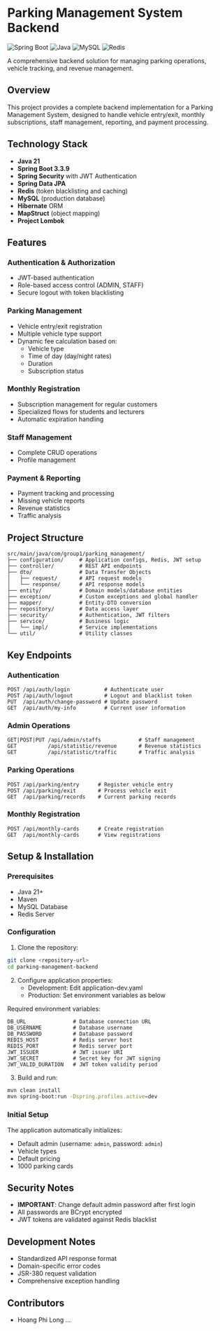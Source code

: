 # Parking Management System Backend

![Spring Boot](https://img.shields.io/badge/Spring%20Boot-3.3.9-green.svg)
![Java](https://img.shields.io/badge/Java-21-orange.svg)
![MySQL](https://img.shields.io/badge/MySQL-8.0-blue.svg)
![Redis](https://img.shields.io/badge/Redis-latest-red.svg)

A comprehensive backend solution for managing parking operations, vehicle tracking, and revenue management.

## Overview

This project provides a complete backend implementation for a Parking Management System, designed to handle vehicle entry/exit, monthly subscriptions, staff management, reporting, and payment processing.

## Technology Stack

- **Java 21**
- **Spring Boot 3.3.9**
- **Spring Security** with JWT Authentication
- **Spring Data JPA**
- **Redis** (token blacklisting and caching)
- **MySQL** (production database)
- **Hibernate** ORM
- **MapStruct** (object mapping)
- **Project Lombok**

## Features

### Authentication & Authorization
- JWT-based authentication
- Role-based access control (ADMIN, STAFF)
- Secure logout with token blacklisting

### Parking Management
- Vehicle entry/exit registration
- Multiple vehicle type support
- Dynamic fee calculation based on:
  - Vehicle type
  - Time of day (day/night rates)
  - Duration
  - Subscription status

### Monthly Registration
- Subscription management for regular customers
- Specialized flows for students and lecturers
- Automatic expiration handling

### Staff Management
- Complete CRUD operations
- Profile management

### Payment & Reporting
- Payment tracking and processing
- Missing vehicle reports
- Revenue statistics
- Traffic analysis

## Project Structure

```
src/main/java/com/group1/parking_management/
├── configuration/     # Application configs, Redis, JWT setup
├── controller/        # REST API endpoints
├── dto/               # Data Transfer Objects
│   ├── request/       # API request models
│   └── response/      # API response models
├── entity/            # Domain models/database entities
├── exception/         # Custom exceptions and global handler
├── mapper/            # Entity-DTO conversion
├── repository/        # Data access layer
├── security/          # Authentication, JWT filters
├── service/           # Business logic
│   └── impl/          # Service implementations
└── util/              # Utility classes
```

## Key Endpoints

### Authentication
```
POST /api/auth/login           # Authenticate user
POST /api/auth/logout          # Logout and blacklist token
PUT  /api/auth/change-password # Update password
GET  /api/auth/my-info         # Current user information
```

### Admin Operations
```
GET|POST|PUT /api/admin/staffs            # Staff management
GET          /api/statistic/revenue       # Revenue statistics
GET          /api/statistic/traffic       # Traffic analysis
```

### Parking Operations
```
POST /api/parking/entry      # Register vehicle entry
POST /api/parking/exit       # Process vehicle exit
GET  /api/parking/records    # Current parking records
```

### Monthly Registration
```
POST /api/monthly-cards      # Create registration
GET  /api/monthly-cards      # View registrations
```

## Setup & Installation

### Prerequisites
- Java 21+
- Maven
- MySQL Database
- Redis Server

### Configuration
1. Clone the repository:
```bash
git clone <repository-url>
cd parking-management-backend
```

2. Configure application properties:
   - Development: Edit application-dev.yaml
   - Production: Set environment variables as below

Required environment variables:
```
DB_URL               # Database connection URL
DB_USERNAME          # Database username
DB_PASSWORD          # Database password
REDIS_HOST           # Redis server host
REDIS_PORT           # Redis server port
JWT_ISSUER           # JWT issuer URI
JWT_SECRET           # Secret key for JWT signing
JWT_VALID_DURATION   # JWT token validity period
```

3. Build and run:
```bash
mvn clean install
mvn spring-boot:run -Dspring.profiles.active=dev
```

### Initial Setup
The application automatically initializes:
- Default admin (username: `admin`, password: `admin`)
- Vehicle types
- Default pricing
- 1000 parking cards

## Security Notes
- **IMPORTANT**: Change default admin password after first login
- All passwords are BCrypt encrypted
- JWT tokens are validated against Redis blacklist

## Development Notes
- Standardized API response format
- Domain-specific error codes
- JSR-380 request validation
- Comprehensive exception handling

## Contributors
- Hoang Phi Long
...